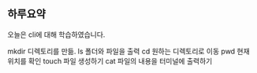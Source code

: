 ## 하루요약 
오늘은 cli에 대해 학습하였습니다.

mkdir 디렉토리를 만듦.
ls 폴더와 파일을 출력
cd 원하는 디렉토리로 이동
pwd 현재 위치를 확인
touch 파일 생성하기
cat 파일의 내용을 터미널에 출력하기